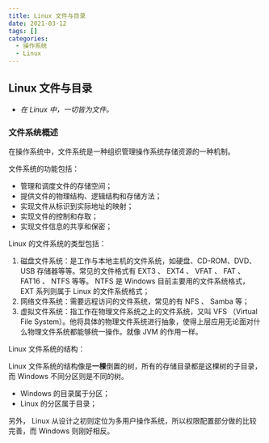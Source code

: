 ```yaml
---
title: Linux 文件与目录
date: 2021-03-12
tags: []
categories:
  - 操作系统
  - Linux
---
```


## Linux 文件与目录

- _在 Linux 中，一切皆为文件。_

### 文件系统概述

在操作系统中，文件系统是一种组织管理操作系统存储资源的一种机制。

文件系统的功能包括：

- 管理和调度文件的存储空间；
- 提供文件的物理结构、逻辑结构和存储方法；
- 实现文件从标识到实际地址的映射；
- 实现文件的控制和存取；
- 实现文件信息的共享和保密；

Linux 的文件系统的类型包括：

1. 磁盘文件系统：是工作与本地主机的文件系统，如硬盘、CD-ROM、DVD、USB 存储器等等。常见的文件格式有 EXT3 、 EXT4 、 VFAT 、 FAT 、 FAT16 、 NTFS 等等。 NTFS 是 Windows 目前主要用的文件系统格式， EXT 系列则属于 Linux 的文件系统格式；
2. 网络文件系统：需要远程访问的文件系统，常见的有 NFS 、 Samba 等；
3. 虚拟文件系统：指工作在物理文件系统之上的文件系统，又叫 VFS （Virtual File System）。他将具体的物理文件系统进行抽象，使得上层应用无论面对什么物理文件系统都能够统一操作。就像 JVM 的作用一样。

Linux 文件系统的结构：

Linux 文件系统的结构像是**一棵**倒置的树，所有的存储目录都是这棵树的子目录，而 Windows 不同分区则是不同的树。

- Windows 的目录属于分区；
- Linux 的分区属于目录；

另外， Linux 从设计之初则定位为多用户操作系统，所以权限配置部分做的比较完善，而 Windows 则刚好相反。
